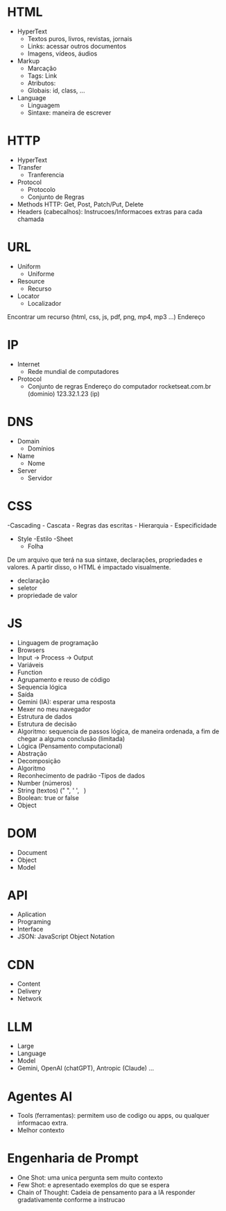 # HTML

- HyperText
    - Textos puros, livros, revistas, jornais
    - Links: acessar outros documentos
    - Imagens, vídeos, áudios
- Markup
    - Marcação
    - Tags: <a> Link </a>
    - Atributos: <a class="button" id="site-rocketseat" href="https://rocketseat.com.br"></a>
    - Globais: id, class, ...
- Language
    - Linguagem
    - Sintaxe: maneira de escrever

# HTTP

- HyperText
- Transfer
    - Tranferencia
- Protocol
    - Protocolo
    - Conjunto de Regras
- Methods HTTP: Get, Post, Patch/Put, Delete
- Headers (cabecalhos): Instrucoes/Informacoes extras para cada chamada

# URL
- Uniform
    - Uniforme
- Resource
    - Recurso
- Locator
    - Localizador

Encontrar um recurso (html, css, js, pdf, png, mp4, mp3 ...)
Endereço

# IP
- Internet
    - Rede mundial de computadores
- Protocol
    - Conjunto de regras
Endereço do computador
rocketseat.com.br (dominio)
123.32.1.23 (ip)

# DNS
- Domain 
    - Domínios
- Name
    - Nome
- Server
    - Servidor

# CSS
-Cascading
    - Cascata
    - Regras das escritas
    - Hierarquia
    - Especificidade
- Style
    -Estilo
-Sheet
    - Folha

De um arquivo que terá na sua sintaxe, declarações, propriedades e valores.
A partir disso, o HTML é impactado visualmente.

- declaração
- seletor
- propriedade de valor

# JS
- Linguagem de programação
- Browsers
- Input -> Process -> Output
- Variáveis
- Function
 - Agrupamento e reuso de código
 - Sequencia lógica
 - Saída
- Gemini (IA): esperar uma resposta
- Mexer no meu navegador
- Estrutura de dados
- Estrutura de decisão
- Algoritmo: sequencia de passos lógica, de maneira ordenada, a fim de chegar a alguma conclusão (limitada)
- Lógica (Pensamento computacional)
 - Abstração
 - Decomposição
 - Algoritmo
 - Reconhecimento de padrão
-Tipos de dados
 - Number (números)
 - String (textos) (" ", ' ', ` `)
 - Boolean: true or false 
 - Object

# DOM
- Document
- Object
- Model

# API
- Aplication
- Programing
- Interface
- JSON: JavaScript Object Notation

# CDN
- Content
- Delivery
- Network

# LLM
- Large
- Language
- Model
- Gemini, OpenAI (chatGPT), Antropic (Claude) ...

# Agentes AI
- Tools (ferramentas): permitem uso de codigo ou apps, ou qualquer informacao extra.
- Melhor contexto

# Engenharia de Prompt
- One Shot: uma unica pergunta sem muito contexto
- Few Shot: e apresentado exemplos do que se espera
- Chain of Thought: Cadeia de pensamento para a IA responder gradativamente conforme a instrucao